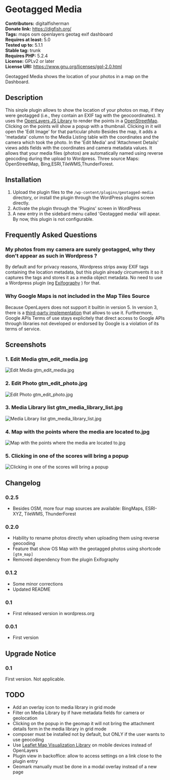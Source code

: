 # Geotagged Media 
**Contributors:** digitalfisherman  
**Donate link:** https://digfish.org/  
**Tags:** maps osm openlayers geotag exif dashboard  
**Requires at least:** 5.0  
**Tested up to:** 5.1.1  
**Stable tag:** trunk  
**Requires PHP:** 5.2.4  
**License:** GPLv2 or later  
**License URI:** https://www.gnu.org/licenses/gpl-2.0.html  

Geotagged Media shows the location of your photos in a map on the Dashboard.


## Description 

This sinple plugin allows to show the location of your photos on map, if they were geotagged (i.e., they contain an EXIF tag with the geocoordinates).
It uses the [OpenLayers JS Library](https://openlayers.org/) to render the points in a [OpenStreetMap](https://www.openstreetmap.org/). Clicking on the points will show a popup with a thumbnail. Clicking in it will open the 'Edit Image' for that particular photo
Besides the map, it adds a 'metadata' column to the Media Listing table with the coordinates and the camera which took the photo. In the 'Edit Media' and 'Attachment Details' views adds fields with the coordinates and camera metadata values.
It allows that your media files (photos) are automatically named using reverse geocoding during the upload to Wordpress.
Three source Maps: OpenStreetMap, Bing,ESRI,TileWMS,ThunderForest.



## Installation 


1. Upload the plugin files to the `/wp-content/plugins/geotagged-media` directory, or install the plugin through the WordPress plugins screen directly.
2. Activate the plugin through the 'Plugins' screen in WordPress
3. A new entry in the sidebard menu called 'Geotagged media' will apear. By now, this plugin is not configurable.


## Frequently Asked Questions 


### My photos from my camera are surely geotagged, why they don't appear as such in Wordpress ? 

By default and for privacy reasons, Wordpress strips away EXIF tags containing the location metadata, but this plugin already circumvents it so it captures the tags and stores it as a media object metadata. No need to use a Wordpress plugin (eg [Exifography](https://pt.wordpress.org/plugins/thesography/) ) for that.


### Why Google Maps is not included in the Map Tiles Source 
Because OpenLayers does not support it builtin in version 5. In version 3, there is a [third-party implementation](https://github.com/mapgears/ol3-google-maps) that allows to use it. Furthermore, Google APIs Terms of use stays explicitely that direct access to Google APIs through libraries not developed or endorsed by Google is a violation of its terms of service.





## Screenshots 

### 1. Edit Media gtm_edit_media.jpg
![Edit Media gtm_edit_media.jpg](https://ps.w.org/geotagged-media/assets/screenshot-1.jpg)

### 2. Edit Photo gtm_edit_photo.jpg
![Edit Photo gtm_edit_photo.jpg](https://ps.w.org/geotagged-media/assets/screenshot-2.jpg)

### 3. Media Library list gtm_media_library_list.jpg
![Media Library list gtm_media_library_list.jpg](https://ps.w.org/geotagged-media/assets/screenshot-3.jpg)

### 4. Map with the points where the media are located to.jpg
![Map with the points where the media are located to.jpg](https://ps.w.org/geotagged-media/assets/screenshot-4.jpg)

### 5. Clicking in one of the scores will bring a popup
![Clicking in one of the scores will bring a popup](https://ps.w.org/geotagged-media/assets/screenshot-5.jpg)



## Changelog 


### 0.2.5 
* Besides OSM, more four map sources are available: BingMaps, ESRI-XYZ, TileWMS, ThunderForest


### 0.2.0 
* Hability to rename photos directly when uploading them using reverse geocoding
* Feature that show OS Map with the geotagged photos using shortcode `[gtm_map]`
* Removed dependency from the plugin Exifography


### 0.1.2 
* Some minor corrections
* Updated README


### 0.1 
* First released version in wordpress.org


### 0.0.1 
* First version



## Upgrade Notice 


### 0.1 
First version. Not applicable.


## TODO 
* Add an overlay icon to media library in grid mode
* Filter on Media Library by if have metadata fields for camera or geolocation
* Clicking on the popup in the geomap it will not bring the attachment details form in the media library in grid mode
* composer must be installed not by default, but ONLY if the user wants to use geocoding
* Use [Leaflet Map Visualization Library](https://leafletjs.com/) on mobile devices instead of OpenLayers
* Plugin view in backoffice: allow to access settings on a link close to the plugin entry
* Geomark manually must be done in a modal overlay instead of a new page

